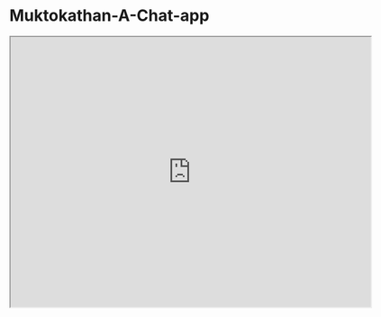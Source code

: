 # Muktokathan-A-Chat-app
<iframe src="https://drive.google.com/file/d/1KGiP7dHDCSmnUf3DwtQyH_hXIrAWQv7i/preview" width="640" height="480" allow="autoplay"></iframe>
